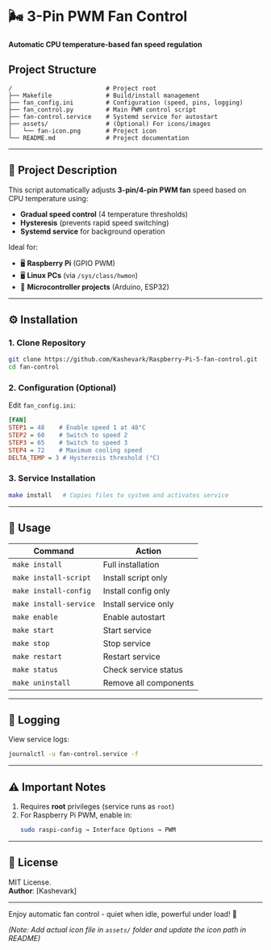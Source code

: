 # **🌬️ 3-Pin PWM Fan Control**  
**Automatic CPU temperature-based fan speed regulation**  

## **Project Structure**

```
/                          # Project root  
├── Makefile               # Build/install management  
├── fan_config.ini         # Configuration (speed, pins, logging)  
├── fan_control.py         # Main PWM control script  
├── fan-control.service    # Systemd service for autostart  
├── assets/                # (Optional) For icons/images  
│   └── fan-icon.png       # Project icon  
└── README.md              # Project documentation  
```

---

## **📌 Project Description**  
This script automatically adjusts **3-pin/4-pin PWM fan** speed based on CPU temperature using:  
- **Gradual speed control** (4 temperature thresholds)  
- **Hysteresis** (prevents rapid speed switching)  
- **Systemd service** for background operation  

Ideal for:  
- 🖥️ **Raspberry Pi** (GPIO PWM)  
- 🖥️ **Linux PCs** (via `/sys/class/hwmon`)  
- 🔧 **Microcontroller projects** (Arduino, ESP32)  

---

## **⚙️ Installation**  
### **1. Clone Repository**  
```bash
git clone https://github.com/Kashevark/Raspberry-Pi-5-fan-control.git
cd fan-control
```

### **2. Configuration (Optional)**  
Edit `fan_config.ini`:  
```ini
[FAN]
STEP1 = 48    # Enable speed 1 at 48°C  
STEP2 = 60    # Switch to speed 2  
STEP3 = 65    # Switch to speed 3  
STEP4 = 72    # Maximum cooling speed  
DELTA_TEMP = 3 # Hysteresis threshold (°C)  
```

### **3. Service Installation**  
```bash
make install   # Copies files to system and activates service
```

---

## **🚀 Usage**  
| Command               | Action                          |
|-----------------------|----------------------------------|
| `make install`        | Full installation               |
| `make install-script` | Install script only             |
| `make install-config` | Install config only             |
| `make install-service`| Install service only            |
| `make enable`         | Enable autostart                |
| `make start`          | Start service                   |
| `make stop`           | Stop service                    |
| `make restart`        | Restart service                 |
| `make status`         | Check service status            |
| `make uninstall`      | Remove all components           |

---

## **📜 Logging**  
View service logs:  
```bash
journalctl -u fan-control.service -f
```

---

## **⚠️ Important Notes**  
1. Requires **root** privileges (service runs as `root`)  
2. For Raspberry Pi PWM, enable in:  
   ```bash
   sudo raspi-config → Interface Options → PWM
   ```

---

## **📜 License**  
MIT License.  
**Author**: [Kashevark]  

---

Enjoy automatic fan control - quiet when idle, powerful under load! 🚀  

*(Note: Add actual icon file in `assets/` folder and update the icon path in README)*